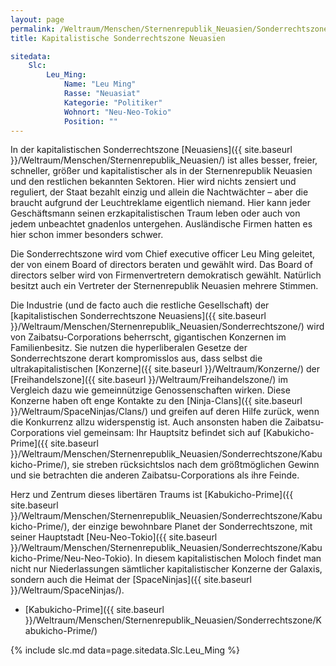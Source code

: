 ```yaml
---
layout: page
permalink: /Weltraum/Menschen/Sternenrepublik_Neuasien/Sonderrechtszone/
title: Kapitalistische Sonderrechtszone Neuasien

sitedata:
    Slc:
        Leu_Ming:
            Name: "Leu Ming"
            Rasse: "Neuasiat"
            Kategorie: "Politiker"
            Wohnort: "Neu-Neo-Tokio"
            Position: ""
---
```




In der kapitalistischen Sonderrechtszone [Neuasiens]({{ site.baseurl }}/Weltraum/Menschen/Sternenrepublik_Neuasien/) ist alles besser, freier, schneller, größer und kapitalistischer als in der Sternenrepublik Neuasien und den restlichen bekannten Sektoren. Hier wird nichts zensiert und reguliert, der Staat bezahlt einzig und allein die Nachtwächter &ndash; aber die braucht aufgrund der Leuchtreklame eigentlich niemand. Hier kann jeder Geschäftsmann seinen erzkapitalistischen Traum leben oder auch von jedem unbeachtet gnadenlos untergehen. Ausländische Firmen hatten es hier schon immer besonders schwer.

Die Sonderrechtszone wird vom Chief executive officer Leu Ming geleitet, der von einem Board of directors beraten und gewählt wird. Das Board of directors selber wird von Firmenvertretern demokratisch gewählt. Natürlich besitzt auch ein Vertreter der Sternenrepublik Neuasien mehrere Stimmen.

Die Industrie (und de facto auch die restliche Gesellschaft) der [kapitalistischen Sonderrechtszone Neuasiens]({{ site.baseurl }}/Weltraum/Menschen/Sternenrepublik_Neuasien/Sonderrechtszone/) wird von Zaibatsu-Corporations beherrscht, gigantischen Konzernen im Familienbesitz. Sie nutzen die hyperliberalen Gesetze der Sonderrechtszone derart kompromisslos aus, dass selbst die ultrakapitalistischen [Konzerne]({{ site.baseurl }}/Weltraum/Konzerne/) der [Freihandelszone]({{ site.baseurl }}/Weltraum/Freihandelszone/) im Vergleich dazu wie gemeinnützige Genossenschaften wirken. Diese Konzerne haben oft enge Kontakte zu den [Ninja-Clans]({{ site.baseurl }}/Weltraum/SpaceNinjas/Clans/) und greifen auf deren Hilfe zurück, wenn die Konkurrenz allzu widerspenstig ist. Auch ansonsten haben die Zaibatsu-Corporations viel gemeinsam: Ihr Hauptsitz befindet sich auf [Kabukicho-Prime]({{ site.baseurl }}/Weltraum/Menschen/Sternenrepublik_Neuasien/Sonderrechtszone/Kabukicho-Prime/), sie streben rücksichtslos nach dem größtmöglichen Gewinn und sie betrachten die anderen Zaibatsu-Corporations als ihre Feinde.

Herz und Zentrum dieses libertären Traums ist [Kabukicho-Prime]({{ site.baseurl }}/Weltraum/Menschen/Sternenrepublik_Neuasien/Sonderrechtszone/Kabukicho-Prime/), der einzige bewohnbare Planet der Sonderrechtszone, mit seiner Hauptstadt [Neu-Neo-Tokio]({{ site.baseurl }}/Weltraum/Menschen/Sternenrepublik_Neuasien/Sonderrechtszone/Kabukicho-Prime/Neu-Neo-Tokio). In diesem kapitalistischen Moloch findet man nicht nur Niederlassungen sämtlicher kapitalistischer Konzerne der Galaxis, sondern auch die Heimat der [SpaceNinjas]({{ site.baseurl }}/Weltraum/SpaceNinjas/).

- [Kabukicho-Prime]({{ site.baseurl }}/Weltraum/Menschen/Sternenrepublik_Neuasien/Sonderrechtszone/Kabukicho-Prime/)

{% include slc.md data=page.sitedata.Slc.Leu_Ming %}
